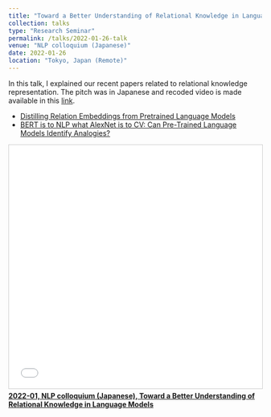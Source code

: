 ```yaml
---
title: "Toward a Better Understanding of Relational Knowledge in Language Models"
collection: talks
type: "Research Seminar"
permalink: /talks/2022-01-26-talk
venue: "NLP colloquium (Japanese)"
date: 2022-01-26
location: "Tokyo, Japan (Remote)"
---
```


In this talk, I explained our recent papers related to relational knowledge representation.
The pitch was in Japanese and recoded video is made available in this [link](https://nlp-colloquium-jp.github.io/schedule/2022-01-26_asahi-ushio/). 

- [Distilling Relation Embeddings from Pretrained Language Models](https://aclanthology.org/2021.acl-long.280/)
- [BERT is to NLP what AlexNet is to CV: Can Pre-Trained Language Models Identify Analogies?](https://aclanthology.org/2021.acl-long.280/)

<iframe src="//www.slideshare.net/slideshow/embed_code/key/9RLRoFQOy0Yz3l" width="595" height="485" frameborder="0" marginwidth="0" marginheight="0" scrolling="no" style="border:1px solid #CCC; border-width:1px; margin-bottom:5px; max-width: 100%;" allowfullscreen> </iframe> <div style="margin-bottom:5px"> <strong> <a href="//www.slideshare.net/asahiushio1/202201-nlp-colloquium-japanese-toward-a-better-understanding-of-relational-knowledge-in-language-models" title="2022-01, NLP colloquium (Japanese), Toward a Better Understanding of Relational Knowledge in Language Models" target="_blank">2022-01, NLP colloquium (Japanese), Toward a Better Understanding of Relational Knowledge in Language Models</a> </strong> </div>

